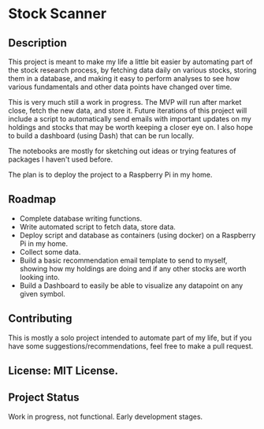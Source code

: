 # Stock Scanner

## Description

This project is meant to make my life a little bit easier by automating part of the stock research process, by fetching data daily on various stocks, storing them in a database, and making it easy to perform analyses to see how various fundamentals and other data points have changed over time. 

This is very much still a work in progress. The MVP will run after market close, fetch the new data, and store it. Future iterations of this project will include a script to automatically send emails with important updates on my holdings and stocks that may be worth keeping a closer eye on. I also hope to build a dashboard (using Dash) that can be run locally. 

The notebooks are mostly for sketching out ideas or trying features of packages I haven't used before.

The plan is to deploy the project to a Raspberry Pi in my home.

## Roadmap

- Complete database writing functions.
- Write automated script to fetch data, store data.
- Deploy script and database as containers (using docker) on a Raspberry Pi in my home.
- Collect some data.
- Build a basic recommendation email template to send to myself, showing how my holdings are doing and if any other stocks are worth looking into.
- Build a Dashboard to easily be able to visualize any datapoint on any given symbol.

## Contributing

This is mostly a solo project intended to automate part of my life, but if you have some suggestions/recommendations, feel free to make a pull request.

## License: MIT License.

## Project Status
Work in progress, not functional. Early development stages.